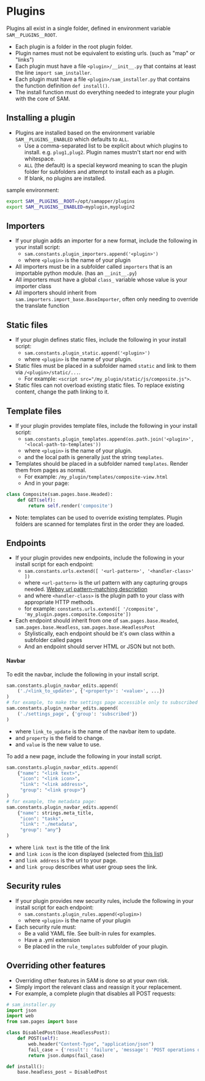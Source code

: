 # Plugins
Plugins all exist in a single folder, defined in environment variable `SAM__PLUGINS__ROOT`.

* Each plugin is a folder in the root plugin folder.
* Plugin names must not be equivalent to existing urls. (such as "map" or "links")
* Each plugin must have a file `<plugin>/__init__.py` that contains at least the line `import sam_installer`.
* Each plugin must have a file `<plugin>/sam_installer.py` that contains the function definition `def install()`.
* The install function must do everything needed to integrate your plugin with the core of SAM.

## Installing a plugin

* Plugins are installed based on the environment variable `SAM__PLUGINS__ENABLED` which defaults to `ALL`.
  * Use a comma-separated list to be explicit about which plugins to install. e.g. `plug1,plug2`. 
    Plugin names mustn't start nor end with whitespace. 
  * `ALL` (the default) is a special keyword meaning to scan the plugin folder for subfolders and 
  attempt to install each as a plugin.
  * If blank, no plugins are installed.

sample environment:
```bash
export SAM__PLUGINS__ROOT=/opt/samapper/plugins
export SAM__PLUGINS__ENABLED=myplugin,myplugin2
```


## Importers

* If your plugin adds an importer for a new format, include the following in your install script:
    * `sam.constants.plugin_importers.append('<plugin>')`
    * where `<plugin>` is the name of your plugin
* All importers must be in a subfolder called `importers` that is an importable python module. (has an `__init__.py`)
* All importers must have a global `class_` variable whose value is your importer class
* All importers should inherit from `sam.importers.import_base.BaseImporter`, often only needing to override the translate function

## Static files
* If your plugin defines static files, include the following in your install script:
    * `sam.constants.plugin_static.append('<plugin>')`
    * where `<plugin>` is the name of your plugin.
* Static files must be placed in a subfolder named `static` and link to them via `/<plugin>/static/...`. 
    * For example: `<script src="/my_plugin/static/js/composite.js">`.
* Static files can not overload existing static files. To replace existing content, change the path linking to it. 

## Template files
* If your plugin provides template files, include the following in your install script:
    * `sam.constants.plugin_templates.append(os.path.join('<plugin>', '<local-path-to-templates'))`
    * where `<plugin>` is the name of your plugin.
    * and the local path is generally just the string `templates`.
* Templates should be placed in a subfolder named `templates`. Render them from pages as normal.
    * For example: `/my_plugin/templates/composite-view.html`
    * And in your page: 
```python
class Composite(sam.pages.base.Headed):
    def GET(self):
        return self.render('composite')
```
* Note: templates can be used to override existing templates. Plugin folders are scanned for templates first in the order they are loaded.

## Endpoints
* If your plugin provides new endpoints, include the following in your install script for each endpoint:
    * `sam.constants.urls.extend([ '<url-pattern>', '<handler-class>' ])`
    * where `<url-pattern>` is the url pattern with any capturing groups needed. [Webpy url pattern-matching description](http://webpy.org/cookbook/url_handling)
    * and where `<handler-class>` is the plugin path to your class with appropriate HTTP methods.
    * for example: `constants.urls.extend([ '/composite', 'my_plugin.pages.composite.Composite'])`
* Each endpoint should inherit from one of `sam.pages.base.Headed`, `sam.pages.base.Headless`, `sam.pages.base.HeadlessPost`
    * Stylistically, each endpoint should be it's own class within a subfolder called pages
    * And an endpoint should server HTML or JSON but not both. 

#### Navbar
To edit the navbar, include the following in your install script.
```python
sam.constants.plugin_navbar_edits.append(
    ('./<link_to_update>', {'<property>': '<value>', ...})
)
# for example, to make the settings page accessible only to subscribed users:
sam.constants.plugin_navbar_edits.append(
    ('./settings_page', {'group': 'subscribed'})
)
```
* where `link_to_update` is the name of the navbar item to update.
* and `property` is the field to change.
* and `value` is the new value to use.

To add a new page, include the following in your install script.
```python
sam.constants.plugin_navbar_edits.append(
    {"name": "<link text>",
     "icon": "<link icon>",
     "link": "<link address>",
     "group": "<link group>"}
)
# for example, the metadata page:
sam.constants.plugin_navbar_edits.append(
    {"name": strings.meta_title,
     "icon": "tasks",
     "link": "./metadata",
     "group": "any"}
)
```
* where `link text` is the title of the link
* and `link icon` is the icon displayed (selected from [this list](https://semantic-ui.com/elements/icon.html))
* and `link address` is the url to your page.
* and `link group` describes what user group sees the link.

## Security rules
* If your plugin provides new security rules, include the following in your install script for each endpoint:
    * `sam.constants.plugin_rules.append(<plugin>)`
    * where `<plugin>` is the name of your plugin
* Each security rule must:
    * Be a valid YAML file. See built-in rules for examples.
    * Have a .yml extension
    * Be placed in the `rule_templates` subfolder of your plugin.

## Overriding other features
* Overriding other features in SAM is done so at your own risk. 
* Simply import the relevant class and reassign it your replacement.
* For example, a complete plugin that disables all POST requests:
```python
# sam_installer.py
import json
import web
from sam.pages import base

class DisabledPost(base.HeadlessPost):
    def POST(self):
        web.header("Content-Type", "application/json")
        fail_case = {'result': 'failure', 'message': 'POST operations disabled.'}
        return json.dumps(fail_case)

def install():
    base.headless_post = DisabledPost
```

